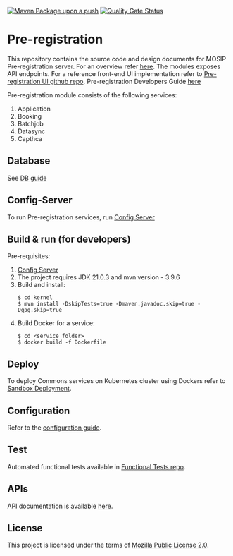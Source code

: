 [![Maven Package upon a push](https://github.com/mosip/pre-registration/actions/workflows/push-trigger.yml/badge.svg?branch=master)](https://github.com/mosip/pre-registration/actions/workflows/push-trigger.yml)
[![Quality Gate Status](https://sonarcloud.io/api/project_badges/measure?branch=master&project=mosip_pre-registration&metric=alert_status)](https://sonarcloud.io/dashboard?branch=master&id=mosip_pre-registration)

# Pre-registration 
This repository contains the source code and design documents for MOSIP Pre-registration server.  For an overview refer [here](https://docs.mosip.io/1.2.0/modules/pre-registration).  The modules exposes API endpoints. For a reference front-end UI implementation refer to [Pre-registration UI github repo](https://github.com/mosip/pre-registration-ui/). Pre-registration Developers Guide [here](https://docs.mosip.io/1.2.0/modules/pre-registration/pre-registration-developer-setup)

Pre-registration module consists of the following services:
1. Application
2. Booking
3. Batchjob
4. Datasync
5. Capthca

## Database
See [DB guide](db_scripts)

## Config-Server
To run Pre-registration services, run [Config Server](https://docs.mosip.io/1.2.0/modules/module-configuration#config-server)

## Build & run (for developers)
Pre-requisites:
1. [Config Server](https://docs.mosip.io/1.2.0/modules/module-configuration#config-server)
2. The project requires JDK 21.0.3 and mvn version - 3.9.6
3. Build and install:
    ```
    $ cd kernel
    $ mvn install -DskipTests=true -Dmaven.javadoc.skip=true -Dgpg.skip=true
    ```
4. Build Docker for a service:
    ```
    $ cd <service folder>
    $ docker build -f Dockerfile
    ```
## Deploy
To deploy Commons services on Kubernetes cluster using Dockers refer to [Sandbox Deployment](https://docs.mosip.io/1.2.0/deploymentnew/v3-installation).

## Configuration
Refer to the [configuration guide](docs/configuration.md).

## Test
Automated functional tests available in [Functional Tests repo](api-test).

## APIs
API documentation is available [here](https://mosip.github.io/documentation/1.2.0/1.2.0.html).

## License
This project is licensed under the terms of [Mozilla Public License 2.0](LICENSE).

